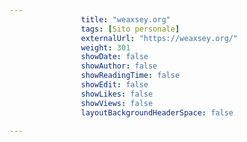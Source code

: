 ---
                title: "weaxsey.org"
                tags: [Sito personale]
                externalUrl: "https://weaxsey.org/"
                weight: 301
                showDate: false
                showAuthor: false
                showReadingTime: false
                showEdit: false
                showLikes: false
                showViews: false
                layoutBackgroundHeaderSpace: false
                ---

